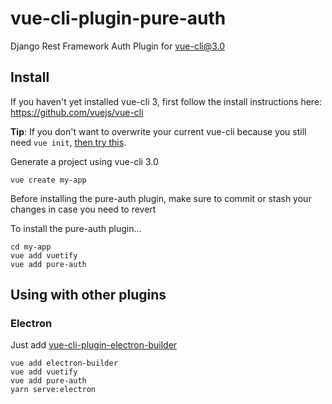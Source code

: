 # vue-cli-plugin-pure-auth

Django Rest Framework Auth Plugin for [vue-cli@3.0](https://github.com/vuejs/vue-cli)

## Install

If you haven't yet installed vue-cli 3, first follow the install instructions here: https://github.com/vuejs/vue-cli

**Tip**: If you don't want to overwrite your current vue-cli because you still need `vue init`, [then try this](https://cli.vuejs.org/guide/creating-a-project.html#pulling-2-x-templates-legacy).

Generate a project using vue-cli 3.0
```
vue create my-app
```

Before installing the pure-auth plugin, make sure to commit or stash your changes in case you need to revert

To install the pure-auth plugin...
```
cd my-app
vue add vuetify
vue add pure-auth
```

## Using with other plugins

### Electron

Just add [vue-cli-plugin-electron-builder](https://www.npmjs.com/package/vue-cli-plugin-electron-builder)

```
vue add electron-builder
vue add vuetify
vue add pure-auth
yarn serve:electron
```
